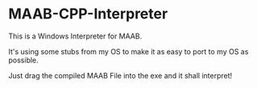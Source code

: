 # MAAB-CPP-Interpreter
This is a Windows Interpreter for MAAB.

It's using some stubs from my OS to make it as easy to port to my OS as possible.

Just drag the compiled MAAB File into the exe and it shall interpret!



